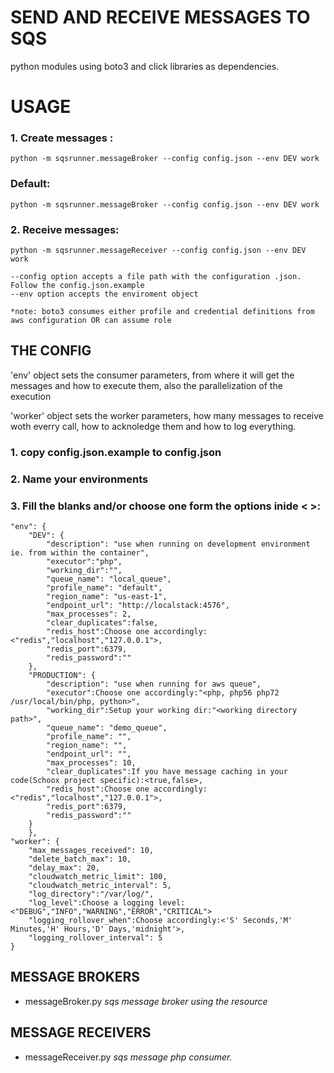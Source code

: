 # SEND AND RECEIVE MESSAGES TO SQS

python modules using boto3 and click libraries as dependencies.

# USAGE
### 1. Create messages :
```
python -m sqsrunner.messageBroker --config config.json --env DEV work
```
### Default:
```
python -m sqsrunner.messageBroker --config config.json --env DEV work
```

### 2. Receive messages:
```
python -m sqsrunner.messageReceiver --config config.json --env DEV work
```

	--config option accepts a file path with the configuration .json. Follow the config.json.example
	--env option accepts the enviroment object	
	
	*note: boto3 consumes either profile and credential definitions from aws configuration OR can assume role

## THE CONFIG 

'env' object sets the consumer parameters, from where it will get the messages and how to execute them, also the parallelization of the execution

'worker' object sets the worker parameters, how many messages to receive woth everry call, how to acknoledge them and how to log everything.
	
### 1. copy config.json.example to config.json
### 2. Name your environments
### 3. Fill the blanks and/or choose one form the options inide < >:
```
"env": {
	"DEV": {
		"description": "use when running on development environment ie. from within the container",
		"executor":"php",	
		"working_dir":"",		
		"queue_name": "local_queue",
		"profile_name": "default",
		"region_name": "us-east-1",
		"endpoint_url": "http://localstack:4576",
		"max_processes": 2,
		"clear_duplicates":false,
		"redis_host":Choose one accordingly:<"redis","localhost","127.0.0.1">,
		"redis_port":6379,
		"redis_password":""
	},
	"PRODUCTION": {
		"description": "use when running for aws queue",
		"executor":Choose one accordingly:"<php, php56 php72 /usr/local/bin/php, python>",
		"working_dir":Setup your working dir:"<working directory path>",		
		"queue_name": "demo_queue",
		"profile_name": "",
		"region_name": "",
		"endpoint_url": "",
		"max_processes": 10,
		"clear_duplicates":If you have message caching in your code(Schoox project specific):<true,false>,
		"redis_host":Choose one accordingly:<"redis","localhost","127.0.0.1">,
		"redis_port":6379,
		"redis_password":""
	}
	},
"worker": {
	"max_messages_received": 10,
	"delete_batch_max": 10,
	"delay_max": 20,
	"cloudwatch_metric_limit": 100,
	"cloudwatch_metric_interval": 5,
	"log_directory":"/var/log/",
	"log_level":Choose a logging level:<"DEBUG","INFO","WARNING","ERROR","CRITICAL">
	"logging_rollover_when":Choose accordingly:<'S' Seconds,'M' Minutes,'H' Hours,'D' Days,'midnight'>,
	"logging_rollover_interval": 5
}
```

	
## MESSAGE BROKERS
* messageBroker.py _sqs message broker using the resource_

## MESSAGE RECEIVERS
* messageReceiver.py _sqs message php consumer._
